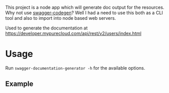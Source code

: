 This project is a node app which will generate doc output for the resources.  Why not use [swagger-codegen](https://github.com/swagger-api/swagger-codegen)?  Well I had a need to use this both as a CLI tool and also to import into node based web servers.

Used to generate the documentation at https://developer.mypurecloud.com/api/rest/v2/users/index.html

# Usage

Run
```swagger-documentation-generator -h```
for the available options.

## Example

```swagger-documentation-generator  --swaggerurl=https://s3.dualstack.us-east-1.amazonaws.com/inin-prod-api/us-east-1/public-api-v2/swagger-schema/publicapi-v2-latest.json --output=/Data/bitbucket/developer-center/source/partials/generated/api/rest/v2 --templatedir=/Data/bitbucket/developer-center/templates --showexamples=true
